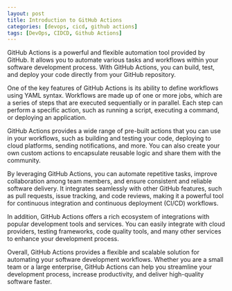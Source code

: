 ```yaml
---
layout: post
title: Introduction to GitHub Actions
categories: [devops, cicd, github actions]
tags: [DevOps, CIDCD, Github Actions]
---
```


GitHub Actions is a powerful and flexible automation tool provided by GitHub. It allows you to automate various tasks and workflows within your software development process. With GitHub Actions, you can build, test, and deploy your code directly from your GitHub repository.

One of the key features of GitHub Actions is its ability to define workflows using YAML syntax. Workflows are made up of one or more jobs, which are a series of steps that are executed sequentially or in parallel. Each step can perform a specific action, such as running a script, executing a command, or deploying an application.

GitHub Actions provides a wide range of pre-built actions that you can use in your workflows, such as building and testing your code, deploying to cloud platforms, sending notifications, and more. You can also create your own custom actions to encapsulate reusable logic and share them with the community.

By leveraging GitHub Actions, you can automate repetitive tasks, improve collaboration among team members, and ensure consistent and reliable software delivery. It integrates seamlessly with other GitHub features, such as pull requests, issue tracking, and code reviews, making it a powerful tool for continuous integration and continuous deployment (CI/CD) workflows.

In addition, GitHub Actions offers a rich ecosystem of integrations with popular development tools and services. You can easily integrate with cloud providers, testing frameworks, code quality tools, and many other services to enhance your development process.

Overall, GitHub Actions provides a flexible and scalable solution for automating your software development workflows. Whether you are a small team or a large enterprise, GitHub Actions can help you streamline your development process, increase productivity, and deliver high-quality software faster.